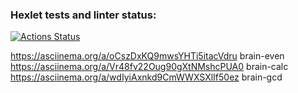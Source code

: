 ### Hexlet tests and linter status:
[![Actions Status](https://github.com/AlekseyChugreev/frontend-project-44/actions/workflows/hexlet-check.yml/badge.svg)](https://github.com/AlekseyChugreev/frontend-project-44/actions)


https://asciinema.org/a/oCszDxKQ9mwsYHTi5itacVdru   brain-even
https://asciinema.org/a/Vr48fv22Oug90gXtNMshcPUA0   brain-calc
https://asciinema.org/a/wdIyiAxnkd9CmWWXSXlIf50ez   brain-gcd